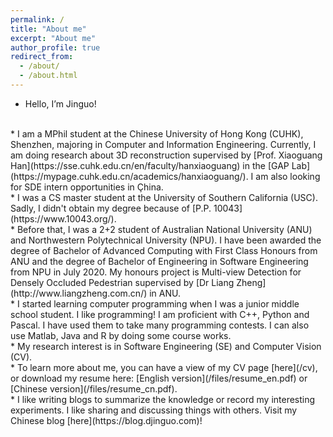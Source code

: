 ```yaml
---
permalink: /
title: "About me"
excerpt: "About me"
author_profile: true
redirect_from: 
  - /about/
  - /about.html
---
```


* Hello, I’m Jinguo!
<br>
* I am a MPhil student at the Chinese University of Hong Kong (CUHK), Shenzhen, majoring in Computer and Information Engineering. Currently, I am doing research about 3D reconstruction supervised by [Prof. Xiaoguang Han](https://sse.cuhk.edu.cn/en/faculty/hanxiaoguang) in the [GAP Lab](https://mypage.cuhk.edu.cn/academics/hanxiaoguang/). I am also looking for SDE intern opportunities in Çhina.
<br>
* I was a CS master student at the University of Southern California (USC). Sadly, I didn't obtain my degree because of [P.P. 10043](https://www.10043.org/).
<br>
* Before that, I was a 2+2 student of Australian National University (ANU) and Northwestern Polytechnical University (NPU). I have been awarded the degree of Bachelor of Advanced Computing with First Class Honours from ANU and the degree of Bachelor of Engineering in Software Engineering from NPU in July 2020. My honours project is Multi-view Detection for Densely Occluded Pedestrian supervised by [Dr Liang Zheng](http://www.liangzheng.com.cn/) in ANU.
<br>
* I started learning computer programming when I was a junior middle school student. I like programming! I am proficient with C++, Python and Pascal. I have used them to take many programming contests. I can also use Matlab, Java and R by doing some course works.
<br>
* My research interest is in Software Engineering (SE) and Computer Vision (CV). 
<br>
* To learn more about me, you can have a view of my CV page [here](/cv), or download my resume here: [English version](/files/resume_en.pdf) or [Chinese version](/files/resume_cn.pdf).
<br>
* I like writing blogs to summarize the knowledge or record my interesting experiments. I like sharing and discussing things with others. Visit my Chinese blog [here](https://blog.djinguo.com)!

